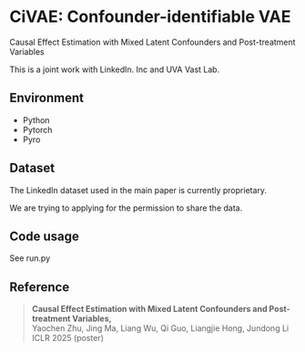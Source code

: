 # CiVAE: Confounder-identifiable VAE

Causal Effect Estimation with Mixed Latent Confounders and Post-treatment Variables

This is a joint work with LinkedIn. Inc and UVA Vast Lab.

## Environment

- Python
- Pytorch
- Pyro

## Dataset

The LinkedIn dataset used in the main paper is currently proprietary.

We are trying to applying for the permission to share the data.

## Code usage

See run.py

## Reference

>**Causal Effect Estimation with Mixed Latent Confounders and Post-treatment Variables,**    
> Yaochen Zhu, Jing Ma, Liang Wu, Qi Guo, Liangjie Hong, Jundong Li    
> ICLR 2025 (poster)
